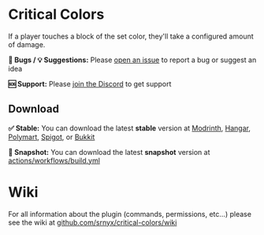 # Critical Colors

If a player touches a block of the set color, they'll take a configured amount of damage.

**🐛 Bugs / 💡 Suggestions:** Please [open an issue](https://github.com/srnyx/critical-colors/issues/new/choose) to report a bug or suggest an idea

**🆘 Support:** Please [join the Discord](https://srnyx.com/discord) to get support

## Download

**✅ Stable:** You can download the latest **stable** version at [Modrinth](https://modrinth.com/plugin/critical-colors), [Hangar](https://hangar.papermc.io/srnyx/CriticalColors), [Polymart](https://polymart.org/resource/3328), [Spigot](https://spigotmc.org/resources/107312), or [Bukkit](https://dev.bukkit.org/projects/critical-colors)

**🚧 Snapshot:** You can download the latest **snapshot** version at [actions/workflows/build.yml](https://github.com/srnyx/critical-colors/actions/workflows/build.yml)

# Wiki

For all information about the plugin (commands, permissions, etc...) please see the wiki at [github.com/srnyx/critical-colors/wiki](https://github.com/srnyx/critical-colors/wiki)
